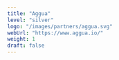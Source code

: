 ```yaml
---
title: "Aggua"
level: "silver"
logo: "/images/partners/aggua.svg"
webUrl: "https://www.aggua.io/"
weight: 1
draft: false
---
```

